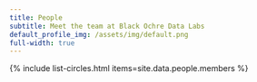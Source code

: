 ```yaml
---
title: People
subtitle: Meet the team at Black Ochre Data Labs
default_profile_img: /assets/img/default.png
full-width: true
---
```

<html>
<style>

 .grid { 
  display: grid;
  grid-template-columns: repeat(4, 300px);
  grid-auto-rows: minmax(200px, auto);
  gap: 10px;
  justify-items: center;
  margin-top: 1rem;
  margin-left: 4rem;
  margin-right: 4rem;
  word-break: normal
  }

</style>

<main class="grid">
{% include list-circles.html items=site.data.people.members %}
</main>
</html>
